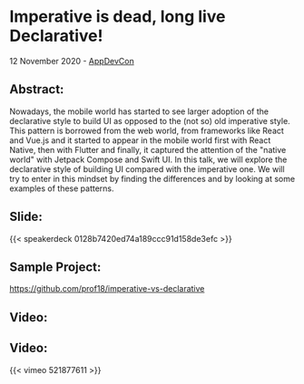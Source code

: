 # Imperative is dead, long live Declarative!


12 November 2020 - [AppDevCon](https://appdevcon.nl/session/imperative-is-dead-long-live-declarative-2)

## Abstract:
Nowadays, the mobile world has started to see larger adoption of the declarative style to build UI as opposed to the (not so) old imperative style. This pattern is borrowed from the web world, from frameworks like React and Vue.js and it started to appear in the mobile world first with React Native, then with Flutter and finally, it captured the attention of the "native world" with Jetpack Compose and Swift UI.
In this talk, we will explore the declarative style of building UI compared with the imperative one. We will try to enter in this mindset by finding the differences and by looking at some examples of these patterns.

## Slide:

{{< speakerdeck 0128b7420ed74a189ccc91d158de3efc >}}

## Sample Project: 

https://github.com/prof18/imperative-vs-declarative

## Video:

## Video:

{{< vimeo 521877611 >}}

